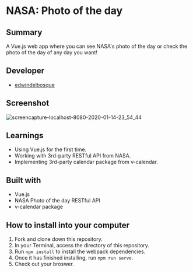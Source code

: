 # NASA: Photo of the day

## Summary

A Vue.js web app where you can see NASA's photo of the day or check the photo of the day of any day you want!

## Developer

- [edwindelbosque](https://github.com/edwindelbosque)

## Screenshot

![screencapture-localhost-8080-2020-01-14-23_54_44](https://user-images.githubusercontent.com/48811985/72411914-f7636e00-3763-11ea-977e-7481ea6f8035.png)

## Learnings

- Using Vue.js for the first time.
- Working with 3rd-party RESTful API from NASA.
- Implementing 3rd-party calendar package from v-calendar.

## Built with

- Vue.js
- NASA Photo of the day RESTful API
- v-calendar package

## How to install into your computer

1. Fork and clone down this repository.
2. In your Terminal, access the directory of this repository.
3. Run `npm install` to install the webpack dependencies.
4. Once it has finished installing, run `npm run serve`.
5. Check out your broswer.
